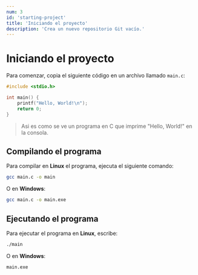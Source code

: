 ```yaml
---
num: 3
id: 'starting-project'
title: 'Iniciando el proyecto'
description: 'Crea un nuevo repositorio Git vacío.'
---
```


# Iniciando el proyecto

Para comenzar, copia el siguiente código en un archivo llamado `main.c`:

```c
#include <stdio.h>

int main() {
    printf("Hello, World!\n");
    return 0;
}
```

> Asi es como se ve un programa en C que imprime "Hello, World!" en la consola.

## Compilando el programa

Para compilar en **Linux** el programa, ejecuta el siguiente comando:

```bash
gcc main.c -o main
```

O en **Windows**:

```bash
gcc main.c -o main.exe
```

## Ejecutando el programa

Para ejecutar el programa en **Linux**, escribe:

```bash
./main
```

O en **Windows**:

```bash
main.exe
```